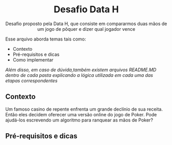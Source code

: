 

<h1 align="center"> Desafio Data H </h1>

 
<p align="center"> Desafio proposto pela Data H, que consiste em compararmos duas mãos de um jogo de pôquer e dizer qual jogador vence </p>

Esse arquivo aborda temas tais como:
 * Contexto 
 * Pré-requisitos e dicas
 * Como implementar 

*Além disso, em caso de dúvida,também existem arquivos README.MD dentro de cada pasta explicando a lógica utilizada em cada uma das etapas correspondentes*

## Contexto 

Um famoso casino de repente enfrenta um grande declínio de sua receita. Então eles decidem oferecer uma versão online do jogo de Poker. Pode ajudá-los escrevendo um algoritmo para ranquear as mãos de Poker?

## Pré-requisitos e dicas 

